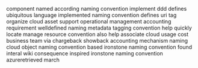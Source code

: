 component named according naming convention implement ddd defines ubiquitous language implemented naming convention defines uri tag organize cloud asset support operational management accounting requirement welldefined naming metadata tagging convention help quickly locate manage resource convention also help associate cloud usage cost business team via chargeback showback accounting mechanism naming cloud object naming convention based ironstone naming convention found interal wiki consequence inspired ironstone naming convention azureretrieved march